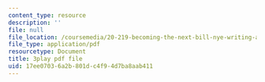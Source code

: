 ```yaml
---
content_type: resource
description: ''
file: null
file_location: /coursemedia/20-219-becoming-the-next-bill-nye-writing-and-hosting-the-educational-show-january-iap-2015/17ee07036a2b801dc4f94d7ba8aab411_es4aS15Y_Ck.pdf
file_type: application/pdf
resourcetype: Document
title: 3play pdf file
uid: 17ee0703-6a2b-801d-c4f9-4d7ba8aab411
---
```

